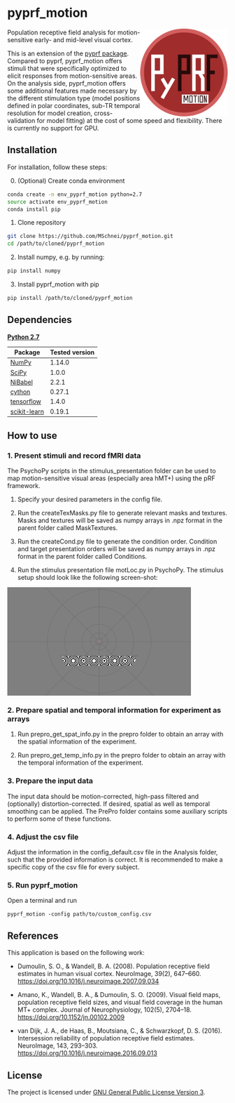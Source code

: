 # pyprf_motion
<img src="logo/logo.png" width=200 align="right" />

Population receptive field analysis for motion-sensitive early- and mid-level visual cortex.

This is an extension of the [pyprf package](https://github.com/ingo-m/pypRF).
Compared to pyprf, pyprf_motion offers stimuli that were specifically optimized to elicit responses from motion-sensitive areas.
On the analysis side, pyprf_motion offers some additional features made necessary by the different stimulation type (model positions defined in polar coordinates, sub-TR temporal resolution for model creation, cross-validation for model fitting) at the cost of some speed and flexibility. There is currently no support for GPU.

## Installation

For installation, follow these steps:

0. (Optional) Create conda environment
```bash
conda create -n env_pyprf_motion python=2.7
source activate env_pyprf_motion
conda install pip
```

1. Clone repository
```bash
git clone https://github.com/MSchnei/pyprf_motion.git
cd /path/to/cloned/pyprf_motion
```

2. Install numpy, e.g. by running:
```bash
pip install numpy
```

3. Install pyprf_motion with pip
```bash
pip install /path/to/cloned/pyprf_motion
```

## Dependencies
[**Python 2.7**](https://www.python.org/download/releases/2.7/)

| Package                                   | Tested version |
|-------------------------------------------|----------------|
| [NumPy](http://www.numpy.org/)            | 1.14.0         |
| [SciPy](http://www.scipy.org/)            | 1.0.0          |
| [NiBabel](http://nipy.org/nibabel/)       | 2.2.1          |
| [cython](http://cython.org/)              | 0.27.1         |
| [tensorflow](https://www.tensorflow.org/) | 1.4.0          |
| [scikit-learn](scikit-learn.org/)         | 0.19.1         |

## How to use
### 1. Present stimuli and record fMRI data
The PsychoPy scripts in the stimulus_presentation folder can be used to map motion-sensitive visual areas (especially area hMT+) using the pRF framework.

1. Specify your desired parameters in the config file.

2. Run the createTexMasks.py file to generate relevant masks and textures.
Masks and textures will be saved as numpy arrays in .npz format in the parent folder called MaskTextures.

3. Run the createCond.py file to generate the condition order.
Condition and target presentation orders will be saved as numpy arrays in .npz format in the parent folder called Conditions.

4. Run the stimulus presentation file motLoc.py in PsychoPy.
The stimulus setup should look like the following screen-shot:
<img src="logo/demo_stim_pyprf_motion.png" width=420 align="center" />

### 2. Prepare spatial and temporal information for experiment as arrays
1. Run prepro_get_spat_info.py in the prepro folder to obtain an array with the spatial information of the experiment.

2. Run prepro_get_temp_info.py in the prepro folder to obtain an array with the temporal information of the experiment.

### 3. Prepare the input data
The input data should be motion-corrected, high-pass filtered and (optionally) distortion-corrected.
If desired, spatial as well as temporal smoothing can be applied.
The PrePro folder contains some auxiliary scripts to perform some of these functions.

### 4. Adjust the csv file
Adjust the information in the config_default.csv file in the Analysis folder, such that the provided information is correct.
It is recommended to make a specific copy of the csv file for every subject.

### 5. Run pyprf_motion
Open a terminal and run
```
pyprf_motion -config path/to/custom_config.csv
```

## References
This application is based on the following work:

* Dumoulin, S. O., & Wandell, B. A. (2008). Population receptive field estimates in human visual cortex. NeuroImage, 39(2), 647–660. https://doi.org/10.1016/j.neuroimage.2007.09.034

* Amano, K., Wandell, B. A., & Dumoulin, S. O. (2009). Visual field maps, population receptive field sizes, and visual field coverage in the human MT+ complex. Journal of Neurophysiology, 102(5), 2704–18. https://doi.org/10.1152/jn.00102.2009

* van Dijk, J. A., de Haas, B., Moutsiana, C., & Schwarzkopf, D. S. (2016). Intersession reliability of population receptive field estimates. NeuroImage, 143, 293–303. https://doi.org/10.1016/j.neuroimage.2016.09.013

## License
The project is licensed under [GNU General Public License Version 3](http://www.gnu.org/licenses/gpl.html).
